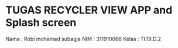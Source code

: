 # TUGAS RECYCLER VIEW APP and Splash screen

Nama : Robi mohamad subagja
NIM : 311910066
Kelas : TI.19.D.2
